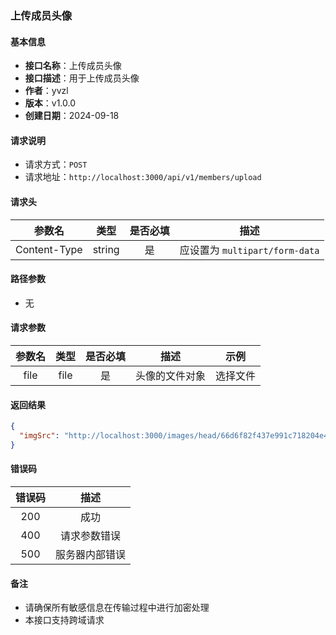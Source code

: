 ### 上传成员头像

#### 基本信息

- **接口名称**：上传成员头像
- **接口描述**：用于上传成员头像
- **作者**：yvzl
- **版本**：v1.0.0
- **创建日期**：2024-09-18

#### 请求说明

- 请求方式：`POST`
- 请求地址：`http://localhost:3000/api/v1/members/upload`

#### 请求头

| 参数名 | 类型 | 是否必填 | 描述 |
| :----: | :----: | :----: | :----: |
| Content-Type | string | 是 | 应设置为 `multipart/form-data` |

#### 路径参数

- 无

#### 请求参数

| 参数名 | 类型 | 是否必填 | 描述 | 示例 |
| :----: | :----: | :----: | :----: | :----: |
| file | file | 是 | 头像的文件对象 | 选择文件 |

#### 返回结果

```json
{
  "imgSrc": "http://localhost:3000/images/head/66d6f82f437e991c718204e4.jpg"
}
```

#### 错误码

| 错误码 | 描述 |
| :----: | :----: |
| 200 | 成功 |
| 400 | 请求参数错误 |
| 500 | 服务器内部错误 |

#### 备注
- 请确保所有敏感信息在传输过程中进行加密处理
- 本接口支持跨域请求